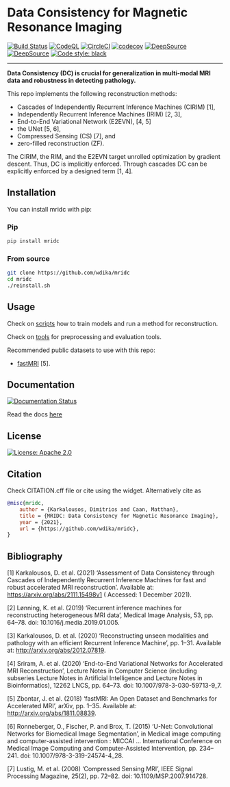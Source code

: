 # Data Consistency for Magnetic Resonance Imaging

[![Build Status](https://app.travis-ci.com/wdika/mridc.svg?branch=main)](https://app.travis-ci.com/wdika/mridc)
[![CodeQL](https://github.com/wdika/mridc/actions/workflows/codeql-analysis.yml/badge.svg)](https://github.com/wdika/mridc/actions/workflows/codeql-analysis.yml)
[![CircleCI](https://circleci.com/gh/wdika/mridc/tree/main.svg?style=svg)](https://circleci.com/gh/wdika/mridc/tree/main)
[![codecov](https://codecov.io/gh/wdika/mridc/branch/main/graph/badge.svg?token=KPPQ33DOTF)](https://codecov.io/gh/wdika/mridc)
[![DeepSource](https://deepsource.io/gh/wdika/mridc.svg/?label=active+issues&show_trend=true&token=txj87v43GA6vhpbSwPEUTQtX)](https://deepsource.io/gh/wdika/mridc/?ref=repository-badge)
[![DeepSource](https://deepsource.io/gh/wdika/mridc.svg/?label=resolved+issues&show_trend=true&token=txj87v43GA6vhpbSwPEUTQtX)](https://deepsource.io/gh/wdika/mridc/?ref=repository-badge)
<a href="https://github.com/psf/black"><img alt="Code style: black" src="https://img.shields.io/badge/code%20style-black-000000.svg"></a>

---

**Data Consistency (DC) is crucial for generalization in multi-modal MRI data and robustness in detecting pathology.**

This repo implements the following reconstruction methods:

- Cascades of Independently Recurrent Inference Machines (CIRIM) [1],
- Independently Recurrent Inference Machines (IRIM) [2, 3],
- End-to-End Variational Network (E2EVN), [4, 5]
- the UNet [5, 6],
- Compressed Sensing (CS) [7], and
- zero-filled reconstruction (ZF).

The CIRIM, the RIM, and the E2EVN target unrolled optimization by gradient descent. Thus, DC is implicitly enforced.
Through cascades DC can be explicitly enforced by a designed term [1, 4].

## Installation

You can install mridc with pip:

### Pip
```bash
pip install mridc
```

### From source
```bash
git clone https://github.com/wdika/mridc
cd mridc
./reinstall.sh
```

## Usage

Check on [scripts](examples) how to train models and run a method for reconstruction.

Check on [tools](mridc/collections/reconstruction/tools) for preprocessing and evaluation tools.

Recommended public datasets to use with this repo:

- [fastMRI](https://fastmri.org/) [5].

## Documentation

[![Documentation Status](https://readthedocs.org/projects/mridc/badge/?version=latest)](https://mridc.readthedocs.io/en/latest/?badge=latest)

Read the docs [here](https://mridc.readthedocs.io/en/latest/index.html)

## License

[![License: Apache 2.0](https://img.shields.io/badge/License-Apache%202.0-blue.svg)](https://opensource.org/licenses/Apache-2.0)

## Citation

Check CITATION.cff file or cite using the widget. Alternatively cite as

```BibTeX
@misc{mridc,
    author = {Karkalousos, Dimitrios and Caan, Matthan},
    title = {MRIDC: Data Consistency for Magnetic Resonance Imaging},
    year = {2021},
    url = {https://github.com/wdika/mridc},
}
```

## Bibliography

[1] Karkalousos, D. et al. (2021) ‘Assessment of Data Consistency through Cascades of Independently Recurrent Inference
Machines for fast and robust accelerated MRI reconstruction’. Available at: https://arxiv.org/abs/2111.15498v1 (
Accessed: 1 December 2021).

[2] Lønning, K. et al. (2019) ‘Recurrent inference machines for reconstructing heterogeneous MRI data’, Medical Image
Analysis, 53, pp. 64–78. doi: 10.1016/j.media.2019.01.005.

[3] Karkalousos, D. et al. (2020) ‘Reconstructing unseen modalities and pathology with an efficient Recurrent Inference
Machine’, pp. 1–31. Available at: http://arxiv.org/abs/2012.07819.

[4] Sriram, A. et al. (2020) ‘End-to-End Variational Networks for Accelerated MRI Reconstruction’, Lecture Notes in
Computer Science (including subseries Lecture Notes in Artificial Intelligence and Lecture Notes in Bioinformatics),
12262 LNCS, pp. 64–73. doi: 10.1007/978-3-030-59713-9_7.

[5] Zbontar, J. et al. (2018) ‘fastMRI: An Open Dataset and Benchmarks for Accelerated MRI’, arXiv, pp. 1–35. Available
at: http://arxiv.org/abs/1811.08839.

[6] Ronneberger, O., Fischer, P. and Brox, T. (2015) ‘U-Net: Convolutional Networks for Biomedical Image Segmentation’,
in Medical image computing and computer-assisted intervention : MICCAI ... International Conference on Medical Image
Computing and Computer-Assisted Intervention, pp. 234–241. doi: 10.1007/978-3-319-24574-4_28.

[7] Lustig, M. et al. (2008) ‘Compressed Sensing MRI’, IEEE Signal Processing Magazine, 25(2), pp. 72–82. doi:
10.1109/MSP.2007.914728.
